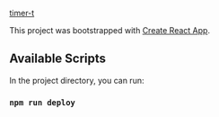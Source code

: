 
[timer-t](https://leog91.github.io/timer-t/)


This project was bootstrapped with [Create React App](https://github.com/facebook/create-react-app).

## Available Scripts

In the project directory, you can run:

### `npm run deploy`

